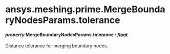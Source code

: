 # ansys.meshing.prime.MergeBoundaryNodesParams.tolerance



#### *property* MergeBoundaryNodesParams.tolerance *: [float](https://docs.python.org/3.11/library/functions.html#float)*

Distance tolerance for merging boundary nodes.

<!-- !! processed by numpydoc !! -->
